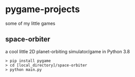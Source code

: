 # pygame-projects
some of my little games

## space-orbiter
a cool little 2D planet-orbiting simulator/game in Python 3.8

```
> pip install pygame
> cd [local_directory]/space-orbiter
> python main.py
```
